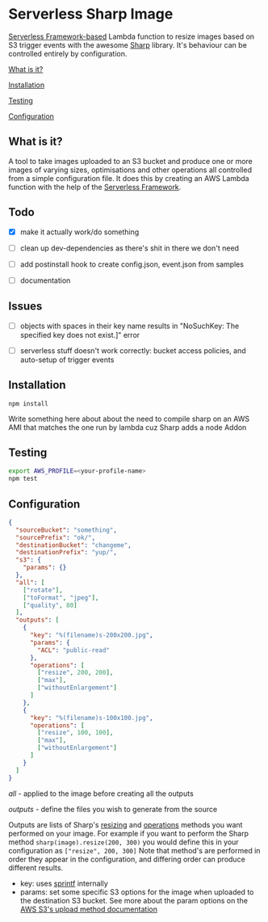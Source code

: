 # Serverless Sharp Image
[Serverless Framework-based](https://www.github.com/serverless/serverless) Lambda function to resize images based on S3 trigger events with the awesome [Sharp](https://github.com/lovell/sharp) library. It's behaviour can be controlled entirely by configuration.

[What is it?](https://github.com/adieuadieu/serverless-sharp-image#what-is-it)

[Installation](https://github.com/adieuadieu/serverless-sharp-image#installation)

[Testing](https://github.com/adieuadieu/serverless-sharp-image#testing)

[Configuration](https://github.com/adieuadieu/serverless-sharp-image#configuration)


## What is it?
A tool to take images uploaded to an S3 bucket and produce one or more images of varying sizes, optimisations and other operations all controlled from a simple configuration file. It does this by creating an AWS Lambda function with the help of the [Serverless Framework](https://www.github.com/serverless/serverless).


## Todo
- [x] make it actually work/do something
- [ ] clean up dev-dependencies as there's shit in there we don't need
- [ ] add postinstall hook to create config.json, event.json from samples
- [ ] documentation


## Issues
- [ ] objects with spaces in their key name results in "NoSuchKey: The specified key does not exist.]" error
- [ ] serverless stuff doesn't work correctly: bucket access policies, and auto-setup of trigger events


## Installation

`npm install`

Write something here about about the need to compile sharp on an AWS AMI that matches the one run by lambda cuz Sharp adds a node Addon


## Testing

```bash
export AWS_PROFILE=<your-profile-name>
npm test
```


## Configuration

```json
{
  "sourceBucket": "something",
  "sourcePrefix": "ok/",
  "destinationBucket": "changeme",
  "destinationPrefix": "yup/",
  "s3": {
    "params": {}
  },
  "all": [
    ["rotate"],
    ["toFormat", "jpeg"],
    ["quality", 80]
  ],
  "outputs": [
    {
      "key": "%(filename)s-200x200.jpg",
      "params": {
        "ACL": "public-read"
      },
      "operations": [
        ["resize", 200, 200],
        ["max"],
        ["withoutEnlargement"]
      ]
    },
    {
      "key": "%(filename)s-100x100.jpg",
      "operations": [
        ["resize", 100, 100],
        ["max"],
        ["withoutEnlargement"]
      ]
    }
  ]
}

```

*all* - applied to the image before creating all the outputs

*outputs* - define the files you wish to generate from the source

Outputs are lists of Sharp's [resizing](http://sharp.readthedocs.io/en/stable/api/#resizing) and [operations](http://sharp.readthedocs.io/en/stable/api/#operations) methods you want performed on your image. For example if you want to perform the Sharp method `sharp(image).resize(200, 300)` you would define this in your configuration as `["resize", 200, 300]`
Note that method's are performed in order they appear in the configuration, and differing order can produce different results.

- key: uses [sprintf](https://github.com/alexei/sprintf.js) internally
- params: set some specific S3 options for the image when uploaded to the destination S3 bucket. See more about the param options on the [AWS S3's upload method documentation](http://docs.aws.amazon.com/AWSJavaScriptSDK/latest/AWS/S3.html#upload-property)
